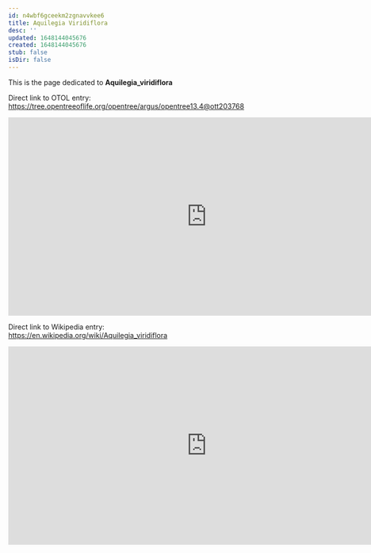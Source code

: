 ```yaml
---
id: n4wbf6gceekm2zgnavvkee6
title: Aquilegia Viridiflora
desc: ''
updated: 1648144045676
created: 1648144045676
stub: false
isDir: false
---
```

This is the page dedicated to **Aquilegia_viridiflora**


Direct link to OTOL entry: https://tree.opentreeoflife.org/opentree/argus/opentree13.4@ott203768



<html>
    <body>
    <iframe src="https://tree.opentreeoflife.org/opentree/argus/opentree13.4@ott203768"
    width="800" height="400" frameborder="0" allowfullscreen> </iframe>
    </body>
</html>
    


Direct link to Wikipedia entry: https://en.wikipedia.org/wiki/Aquilegia_viridiflora



<html>
    <body>
    <iframe src="https://en.wikipedia.org/wiki/Aquilegia_viridiflora"
    width="800" height="400" frameborder="0" allowfullscreen> </iframe>
    </body>
</html>
    
